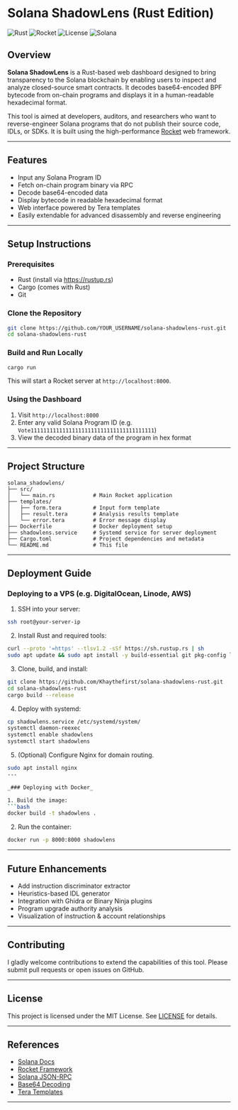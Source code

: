 
# Solana ShadowLens (Rust Edition)

![Rust](https://img.shields.io/badge/language-rust-orange.svg)
![Rocket](https://img.shields.io/badge/framework-rocket-red)
![License](https://img.shields.io/badge/license-MIT-blue.svg)
![Solana](https://img.shields.io/badge/platform-solana-3a3a3a)

## Overview

**Solana ShadowLens** is a Rust-based web dashboard designed to bring transparency to the Solana blockchain by enabling users to inspect and analyze closed-source smart contracts. It decodes base64-encoded BPF bytecode from on-chain programs and displays it in a human-readable hexadecimal format.

This tool is aimed at developers, auditors, and researchers who want to reverse-engineer Solana programs that do not publish their source code, IDLs, or SDKs. It is built using the high-performance [Rocket](https://rocket.rs/) web framework.

---

## Features

- Input any Solana Program ID
- Fetch on-chain program binary via RPC
- Decode base64-encoded data
- Display bytecode in readable hexadecimal format
- Web interface powered by Tera templates
- Easily extendable for advanced disassembly and reverse engineering

---

## Setup Instructions

### Prerequisites

- Rust (install via https://rustup.rs)
- Cargo (comes with Rust)
- Git

### Clone the Repository

```bash
git clone https://github.com/YOUR_USERNAME/solana-shadowlens-rust.git
cd solana-shadowlens-rust
```

### Build and Run Locally

```bash
cargo run
```

This will start a Rocket server at `http://localhost:8000`.

### Using the Dashboard

1. Visit `http://localhost:8000`
2. Enter any valid Solana Program ID (e.g. `Vote111111111111111111111111111111111111111`)
3. View the decoded binary data of the program in hex format

---

## Project Structure

```
solana_shadowlens/
├── src/
│   └── main.rs            # Main Rocket application
├── templates/
│   ├── form.tera          # Input form template
│   ├── result.tera        # Analysis results template
│   └── error.tera         # Error message display
├── Dockerfile             # Docker deployment setup
├── shadowlens.service     # Systemd service for server deployment
├── Cargo.toml             # Project dependencies and metadata
└── README.md              # This file
```

---

## Deployment Guide

### Deploying to a VPS (e.g. DigitalOcean, Linode, AWS)

1. SSH into your server:
```bash
ssh root@your-server-ip
```

2. Install Rust and required tools:
```bash
curl --proto '=https' --tlsv1.2 -sSf https://sh.rustup.rs | sh
sudo apt update && sudo apt install -y build-essential git pkg-config libssl-dev
```

3. Clone, build, and install:
```bash
git clone https://github.com/Khaythefirst/solana-shadowlens-rust.git
cd solana-shadowlens-rust
cargo build --release
```

4. Deploy with systemd:
```bash
cp shadowlens.service /etc/systemd/system/
systemctl daemon-reexec
systemctl enable shadowlens
systemctl start shadowlens
```

5. (Optional) Configure Nginx for domain routing.
```bash
sudo apt install nginx
---

_### Deploying with Docker_

1. Build the image:
```bash
docker build -t shadowlens .
```

2. Run the container:
```bash
docker run -p 8000:8000 shadowlens
```

---

## Future Enhancements

- Add instruction discriminator extractor
- Heuristics-based IDL generator
- Integration with Ghidra or Binary Ninja plugins
- Program upgrade authority analysis
- Visualization of instruction & account relationships

---

## Contributing

I gladly welcome contributions to extend the capabilities of this tool. Please submit pull requests or open issues on GitHub.

---

## License

This project is licensed under the MIT License. See [LICENSE](LICENSE) for details.

---

## References

- [Solana Docs](https://docs.solana.com/)
- [Rocket Framework](https://rocket.rs/)
- [Solana JSON-RPC](https://docs.solana.com/developing/clients/jsonrpc-api)
- [Base64 Decoding](https://docs.rs/base64/)
- [Tera Templates](https://tera.netlify.app/)

---
